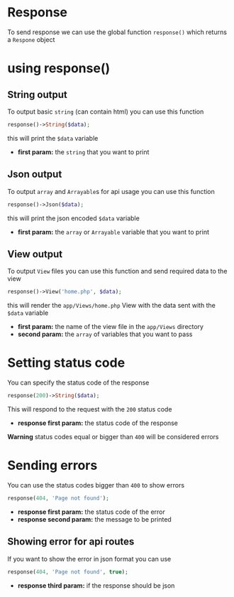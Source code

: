 # Response

To send response we can use the global function `response()` which returns a `Respone` object

# using response()

## String output

To output basic `string` (can contain html) you can use this function
```php
response()->String($data);
```
this will print the `$data` variable
- **first param:** the `string` that you want to print

## Json output

To output `array` and `Arrayable`s for api usage you can use this function
```php
response()->Json($data);
```
this will print the json encoded `$data` variable
- **first param:** the `array` or `Arrayable` variable that you want to print

## View output

To output `View` files you can use this function and send required data to the view
```php
response()->View('home.php', $data);
```
this will render the `app/Views/home.php` View with the data sent with the `$data` variable
- **first param:** the name of the view file in the `app/Views` directory
- **second param:** the `array` of variables that you want to pass

# Setting status code

You can specify the status code of the response
```php
response(200)->String($data);
```
This will respond to the request with the `200` status code  
- **response first param:** the status code of the response

**Warning** status codes equal or bigger than `400` will be considered errors

# Sending errors

You can use the status codes bigger than `400` to show errors
```php
response(404, 'Page not found');
```
- **response first param:** the status code of the error
- **response second param:** the message to be printed

## Showing error for api routes

If you want to show the error in json format you can use
```php
response(404, 'Page not found', true);
```
- **response third param:** if the response should be json
